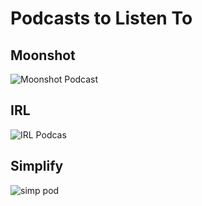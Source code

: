 # Podcasts to Listen To

## Moonshot
![Moonshot Podcast][Moonshot]

[Moonshot]: http://moonshot.audio/images/Moonshot_logo.jpg


 ## IRL
 ![IRL Podcas][IRL]
 
 [IRL]: https://irlpodcast.org/assets/images/irl-logo.png
  
 ## Simplify
 ![simp pod][simple]
 
 [simple]: http://is1.mzstatic.com/image/thumb/Music127/v4/c3/62/ea/c362ea2c-1742-1848-7dd3-f52dbc475549/source/1200x630bb.jpg
